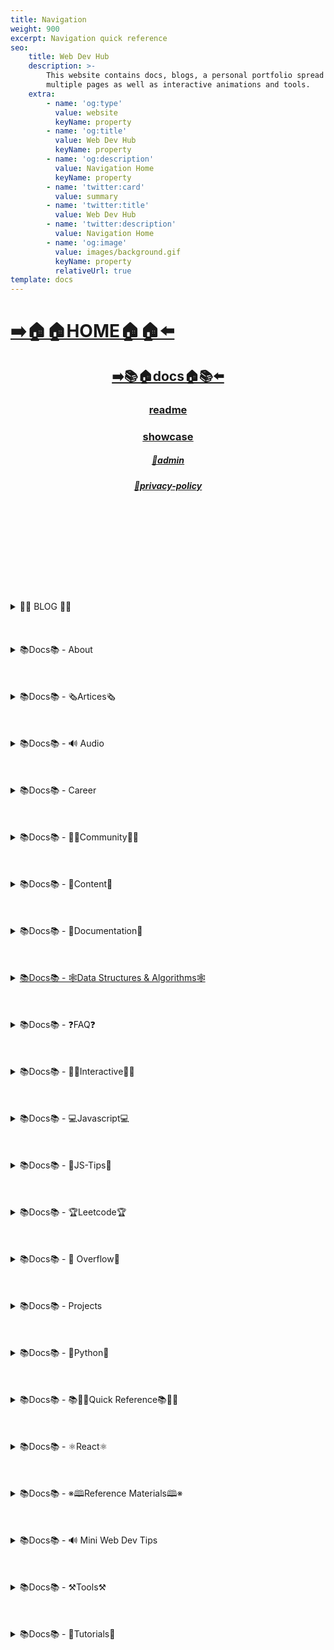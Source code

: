 ```yaml
---
title: Navigation
weight: 900
excerpt: Navigation quick reference
seo:
    title: Web Dev Hub
    description: >-
        This website contains docs, blogs, a personal portfolio spread out across
        multiple pages as well as interactive animations and tools.
    extra:
        - name: 'og:type'
          value: website
          keyName: property
        - name: 'og:title'
          value: Web Dev Hub
          keyName: property
        - name: 'og:description'
          value: Navigation Home
          keyName: property
        - name: 'twitter:card'
          value: summary
        - name: 'twitter:title'
          value: Web Dev Hub
        - name: 'twitter:description'
          value: Navigation Home
        - name: 'og:image'
          value: images/background.gif
          keyName: property
          relativeUrl: true
template: docs
---
```



# [**➡️🏠🏠HOME🏠🏠⬅️**](https://bgoonz-blog.netlify.app//)

<center>

## [**<ins>➡️📚🏠docs🏠📚⬅️</ins>**](https://bgoonz-blog.netlify.app//docs)

### [**readme</ins>**](https://bgoonz-blog.netlify.app//readme)

### [**<ins>showcase</ins>**](https://bgoonz-blog.netlify.app//showcase)

##### [**<ins>🔏admin</ins>**](https://bgoonz-blog.netlify.app//admin)

##### [**<ins>🔏privacy-policy</ins>**](https://bgoonz-blog.netlify.app//privacy-policy)

</center>

<br>
<br>
<br>
<br>
<br>
<br>
<br>
<br>
<br>

<details>

<summary> 📰📰 BLOG 📰📰 </h6>
</summary>

##### [**<ins>Blog Article List</ins>**](https://bgoonz-blog.netlify.app//blog)

-   [📰blog📰](https://bgoonz-blog.netlify.app//blog/web-scraping)
    - [📰300-react-questions](https://bgoonz-blog.netlify.app//blog/300-react-questions)
- [📰adding-css-to-your-html](https://bgoonz-blog.netlify.app//blog/adding-css-to-your-html)
- [📰awesome-graphql](https://bgoonz-blog.netlify.app//blog/awesome-graphql)
- [📰big-o-complexity](https://bgoonz-blog.netlify.app//blog/big-o-complexity)
- [📰blog-archive](https://bgoonz-blog.netlify.app//blog/blog-archive)
- [📰data-structures](https://bgoonz-blog.netlify.app//blog/data-structures)
- [📰data-structures-algorithms-resources](https://bgoonz-blog.netlify.app//blog/data-structures-algorithms-resources)
- [📰expressjs-apis](https://bgoonz-blog.netlify.app//blog/expressjs-apis)
- [📰flow-control-in-python](https://bgoonz-blog.netlify.app//blog/flow-control-in-python)
- [📰functions-in-python](https://bgoonz-blog.netlify.app//blog/functions-in-python)
- [📰git-gateway](https://bgoonz-blog.netlify.app//blog/git-gateway)
- [📰hoisting](https://bgoonz-blog.netlify.app//blog/hoisting)
- [📰interview-questions-js](https://bgoonz-blog.netlify.app//blog/interview-questions-js)
- [📰interview-questions-js-p2](https://bgoonz-blog.netlify.app//blog/interview-questions-js-p2)
- [📰interview-questions-js-p3](https://bgoonz-blog.netlify.app//blog/interview-questions-js-p3)
- [📰netlify-cms](https://bgoonz-blog.netlify.app//blog/netlify-cms)
- [📰platform-docs](https://bgoonz-blog.netlify.app//blog/platform-docs)
- [📰psql-cheat-sheet](https://bgoonz-blog.netlify.app//blog/psql-cheat-sheet)
- [📰python-for-js-dev](https://bgoonz-blog.netlify.app//blog/python-for-js-dev)
- [📰python-resources](https://bgoonz-blog.netlify.app//blog/python-resources)
- [📰vs-code-extensions](https://bgoonz-blog.netlify.app//blog/vs-code-extensions)
- [📰web-dev-trends](https://bgoonz-blog.netlify.app//blog/web-dev-trends)
- [📰web-scraping](https://bgoonz-blog.netlify.app//blog/web-scraping)

</details>

<br>
<br>
<br>

<details>

<summary>📚Docs📚 - About</summary>

-   [📚docs📚/about](https://bgoonz-blog.netlify.app//docs/about)
    -   [📚docs📚/about/README](https://bgoonz-blog.netlify.app//docs/about/README)
    -   [📚docs📚/about/eng-portfolio](https://bgoonz-blog.netlify.app//docs/about/eng-portfolio)
    -   [📚docs📚/about/intrests](https://bgoonz-blog.netlify.app//docs/about/intrests)
    -   [📚docs📚/about/job-search](https://bgoonz-blog.netlify.app//docs/about/job-search)
    -   [📚docs📚/about/resume](https://bgoonz-blog.netlify.app//docs/about/resume)

</details>

<br>
<br>
<br>

<details>

<summary>📚Docs📚 - 🗞️Artices🗞️</summary>

-   [📚docs📚/🗞️articles🗞️](https://bgoonz-blog.netlify.app//docs/articles)
    -   [📚docs📚/🗞️articles🗞️basic-web-dev](https://bgoonz-blog.netlify.app//docs/articles/basic-web-dev)
    -   [📚docs📚/🗞️articles🗞️buffers](https://bgoonz-blog.netlify.app//docs/articles/buffers)
    -   [📚docs📚/🗞️articles🗞️common-modules](https://bgoonz-blog.netlify.app//docs/articles/common-modules)
    -   [📚docs📚/🗞️articles🗞️dev-dep](https://bgoonz-blog.netlify.app//docs/articles/dev-dep)
    -   [📚docs📚/🗞️articles🗞️event-loop](https://bgoonz-blog.netlify.app//docs/articles/event-loop)
    -   [📚docs📚/🗞️articles🗞️fs-module](https://bgoonz-blog.netlify.app//docs/articles/fs-module)
    -   [📚docs📚/🗞️articles🗞️how-search-engines-work](https://bgoonz-blog.netlify.app//docs/articles/how-search-engines-work)
    -   [📚docs📚/🗞️articles🗞️how-the-web-works](https://bgoonz-blog.netlify.app//docs/articles/how-the-web-works)
    -   [📚docs📚/🗞️articles🗞️intro](https://bgoonz-blog.netlify.app//docs/articles/intro)
    -   [📚docs📚/🗞️articles🗞️jamstack](https://bgoonz-blog.netlify.app//docs/articles/jamstack)
    -   [📚docs📚/🗞️articles🗞️nextjs](https://bgoonz-blog.netlify.app//docs/articles/nextjs)
    -   [📚docs📚/🗞️articles🗞️node-api-express](https://bgoonz-blog.netlify.app//docs/articles/node-api-express)
    -   [📚docs📚/🗞️articles🗞️nodejs](https://bgoonz-blog.netlify.app//docs/articles/nodejs)
    -   [📚docs📚/🗞️articles🗞️npm](https://bgoonz-blog.netlify.app//docs/articles/npm)
    -   [📚docs📚/🗞️articles🗞️os-module](https://bgoonz-blog.netlify.app//docs/articles/os-module)
    -   [📚docs📚/🗞️articles🗞️reading-files](https://bgoonz-blog.netlify.app//docs/articles/reading-files)
    -   [📚docs📚/🗞️articles🗞️semantic](https://bgoonz-blog.netlify.app//docs/articles/semantic)
    -   [📚docs📚/🗞️articles🗞️semantic-html](https://bgoonz-blog.netlify.app//docs/articles/semantic-html)
    -   [📚docs📚/🗞️articles🗞️url](https://bgoonz-blog.netlify.app//docs/articles/url)
    -   [📚docs📚/🗞️articles🗞️web-standards-checklist](https://bgoonz-blog.netlify.app//docs/articles/web-standards-checklist)
    -   [📚docs📚/🗞️articles🗞️webdev-tools](https://bgoonz-blog.netlify.app//docs/articles/webdev-tools)
    -   [📚docs📚/🗞️articles🗞️writing-files](https://bgoonz-blog.netlify.app//docs/articles/writing-files)

</details>

<br>
<br>
<br>

<details>

<summary>📚Docs📚 - 🔊 Audio</summary>

-   [📚Docs - Audio🔊](https://bgoonz-blog.netlify.app//docs/audio)
    -   [📚docs📚/audio/dfft](https://bgoonz-blog.netlify.app//docs/audio/dfft)
    -   [📚docs📚/audio/discrete-fft](https://bgoonz-blog.netlify.app//docs/audio/discrete-fft)
    -   [📚docs📚/audio/dtw-python-explained](https://bgoonz-blog.netlify.app//docs/audio/dtw-python-explained)
    -   [📚docs📚/audio/dynamic-time-warping](https://bgoonz-blog.netlify.app//docs/audio/dynamic-time-warping)
    -   [📚docs📚/audio/web-audio-api](https://bgoonz-blog.netlify.app//docs/audio/web-audio-api)

</details>

<br>
<br>
<br>

<details>

<summary>📚Docs📚 -  Career </summary>

-   [📚docs📚/career](https://bgoonz-blog.netlify.app//docs/career)
    -   [📚docs📚/career/dev-interview](https://bgoonz-blog.netlify.app//docs/career/dev-interview)
    -   [📚docs📚/career/dos-and-donts](https://bgoonz-blog.netlify.app//docs/career/dos-and-donts)
    -   [📚docs📚/career/job-boards](https://bgoonz-blog.netlify.app//docs/career/job-boards)
    -   [📚docs📚/career/web-interview](https://bgoonz-blog.netlify.app//docs/career/web-interview)
    -   [📚docs📚/career/web-interview2](https://bgoonz-blog.netlify.app//docs/career/web-interview2)
    -   [📚docs📚/career/web-interview3](https://bgoonz-blog.netlify.app//docs/career/web-interview3)
    -   [📚docs📚/career/web-interview4](https://bgoonz-blog.netlify.app//docs/career/web-interview4)
    -   [📚docs📚/interview/job-search-nav](https://bgoonz-blog.netlify.app//docs/interview/job-search-nav)
    -   [📚docs📚/interview/previous-concepts](https://bgoonz-blog.netlify.app//docs/interview/previous-concepts)
    -   [📚docs📚/interview/review-concepts](https://bgoonz-blog.netlify.app//docs/interview/review-concepts)

</details>

<br>
<br>
<br>

<details>

<summary>📚Docs📚 -  👫👫Community👫👫 </summary>

-   [📚docs📚/👫👫community👫👫](https://bgoonz-blog.netlify.app//docs/community)
    -   [📚docs📚/community/an-open-letter-2-future-developers](https://bgoonz-blog.netlify.app//docs/community/an-open-letter-2-future-developers)
    -   [📚docs📚/community/bookmarks](https://bgoonz-blog.netlify.app//docs/community/bookmarks)
    -   [📚docs📚/community/video-chat](https://bgoonz-blog.netlify.app//docs/community/video-chat)

</details>

<br>
<br>
<br>

<details>

<summary>📚Docs📚 - 💼Content💼</summary>

-   [📚docs📚/💼content💼](https://bgoonz-blog.netlify.app//docs/content/)
    -   [📚docs📚/💼content💼/archive](https://bgoonz-blog.netlify.app//docs/content/archive)
    -   [📚docs📚/💼content💼/gatsby-Queries-Mutations](https://bgoonz-blog.netlify.app//docs/content/gatsby-Queries-Mutations)
    -   [📚docs📚/💼content💼/gists](https://bgoonz-blog.netlify.app//docs/content/gists)
    -   [📚docs📚/💼content💼/history-api](https://bgoonz-blog.netlify.app//docs/content/history-api)
    -   [📚docs📚/💼content💼/main-projects](https://bgoonz-blog.netlify.app//docs/content/main-projects)
    -   [📚docs📚/💼content💼/trouble-shooting](https://bgoonz-blog.netlify.app//docs/content/trouble-shooting)

</details>

<br>
<br>
<br>

<details>

<summary>📚Docs📚 - 📓Documentation📓</summary>

-   [📚docs📚/docs](https://bgoonz-blog.netlify.app//docs/docs)
    -   [📚docs📚/docs/appendix](https://bgoonz-blog.netlify.app//docs/docs/appendix)
    -   [📚docs📚/docs/art-of-command-line](https://bgoonz-blog.netlify.app//docs/docs/art-of-command-line)
    -   [📚docs📚/docs/bash](https://bgoonz-blog.netlify.app//docs/docs/bash)
    -   [📚docs📚/docs/css](https://bgoonz-blog.netlify.app//docs/docs/css)
    -   [📚docs📚/docs/data-structures-docs](https://bgoonz-blog.netlify.app//docs/docs/data-structures-docs)
    -   [📚docs📚/docs/es-6-features](https://bgoonz-blog.netlify.app//docs/docs/es-6-features)
    -   [📚docs📚/docs/git-reference](https://bgoonz-blog.netlify.app//docs/docs/git-reference)
    -   [📚docs📚/docs/git-repos](https://bgoonz-blog.netlify.app//docs/docs/git-repos)
    -   [📚docs📚/docs/glossary](https://bgoonz-blog.netlify.app//docs/docs/glossary)
    -   [📚docs📚/docs/html-tags](https://bgoonz-blog.netlify.app//docs/docs/html-tags)
    -   [📚docs📚/docs/markdown](https://bgoonz-blog.netlify.app//docs/docs/markdown)
    -   [📚docs📚/docs/no-whiteboarding](https://bgoonz-blog.netlify.app//docs/docs/no-whiteboarding)
    -   [📚docs📚/docs/node-docs-complete](https://bgoonz-blog.netlify.app//docs/docs/node-docs-complete)
    -   [📚docs📚/docs/regex-in-js](https://bgoonz-blog.netlify.app//docs/docs/regex-in-js)
    -   [📚docs📚/docs/sitemap](https://bgoonz-blog.netlify.app//docs/docs/sitemap)
    -   [📚docs📚/docs/snippets](https://bgoonz-blog.netlify.app//docs/docs/snippets)

</details>

<br>
<br>
<br>

<details>

<summary>
 <ins>📚Docs📚 - 🕸Data Structures & Algorithms🕸</summary>

-   [📚docs📚/🕸ds-algo🕸](https://bgoonz-blog.netlify.app//docs/ds-algo)
    -   [📚docs📚/🕸ds-algo🕸/big-o](https://bgoonz-blog.netlify.app//docs/ds-algo/big-o)
    -   [📚docs📚/🕸ds-algo🕸/ds-algo-interview](https://bgoonz-blog.netlify.app//docs/ds-algo/ds-algo-interview)
    -   [📚docs📚/🕸ds-algo🕸/ds-overview](https://bgoonz-blog.netlify.app//docs/ds-algo/ds-overview)

</details>

<br>
<br>
<br>

<details>

<summary>📚Docs📚 - ❓FAQ❓</summary>

-   [📚docs📚/faq](https://bgoonz-blog.netlify.app//docs/faq)
    -   [📚docs📚/❓faq❓/contact](https://bgoonz-blog.netlify.app//docs/faq/contact)
    -   [📚docs📚/❓faq❓/plug-ins](https://bgoonz-blog.netlify.app//docs/faq/plug-ins)

</details>

<br>
<br>
<br>

<details>

<summary>📚Docs📚 - 🧑‍🔬Interactive🧑‍🔬 </summary>

-   [📚docs📚/interact](https://bgoonz-blog.netlify.app//docs/interact)
    -   [📚docs📚/🧑‍🔬interact🧑‍🔬/callstack-visual](https://bgoonz-blog.netlify.app//docs/interact/callstack-visual)
    -   [📚docs📚/🧑‍🔬interact🧑‍🔬/clock](https://bgoonz-blog.netlify.app//docs/interact/clock)
    -   [📚docs📚/🧑‍🔬interact🧑‍🔬/jupyter-notebooks](https://bgoonz-blog.netlify.app//docs/interact/jupyter-notebooks)
    -   [📚docs📚/🧑‍🔬interact🧑‍🔬/other-sites](https://bgoonz-blog.netlify.app//docs/interact/other-sites)
    -   [📚docs📚/🧑‍🔬interact🧑‍🔬/video-chat](https://bgoonz-blog.netlify.app//docs/interact/video-chat)

</details>

<br>
<br>
<br>

<details>

<summary>📚Docs📚 - 💻Javascript💻</summary>

-   [📚docs📚/💻javascript💻](https://bgoonz-blog.netlify.app//docs/javascript)
    -   [📚docs📚/💻javascript💻/arrow-functions](https://bgoonz-blog.netlify.app//docs/javascript/arrow-functions)
    -   [📚docs📚/💻javascript💻/asyncjs](https://bgoonz-blog.netlify.app//docs/javascript/asyncjs)
    -   [📚docs📚/💻javascript💻/await-keyword](https://bgoonz-blog.netlify.app//docs/javascript/await-keyword)
    -   [📚docs📚/💻javascript💻/bigo](https://bgoonz-blog.netlify.app//docs/javascript/bigo)
    -   [📚docs📚/💻javascript💻/clean-code](https://bgoonz-blog.netlify.app//docs/javascript/clean-code)
    -   [📚docs📚/💻javascript💻/constructor-functions](https://bgoonz-blog.netlify.app//docs/javascript/constructor-functions)
    -   [📚docs📚/💻javascript💻/cs-basics-in-js](https://bgoonz-blog.netlify.app//docs/javascript/cs-basics-in-js)
    -   [📚docs📚/💻javascript💻/for-loops](https://bgoonz-blog.netlify.app//docs/javascript/for-loops)
    -   [📚docs📚/💻javascript💻/part2-pojo](https://bgoonz-blog.netlify.app//docs/javascript/part2-pojo)
    -   [📚docs📚/💻javascript💻/promises](https://bgoonz-blog.netlify.app//docs/javascript/promises)
    -   [📚docs📚/💻javascript💻/review](https://bgoonz-blog.netlify.app//docs/javascript/review)
    -   [📚docs📚/💻javascript💻/this-is-about-this](https://bgoonz-blog.netlify.app//docs/javascript/this-is-about-this)

</details>

<br>
<br>
<br>

<details>

<summary>📚Docs📚 -  💸JS-Tips💸</summary>

-   [📚docs📚/💸js-tips💸](https://bgoonz-blog.netlify.app//docs/js-tips)
    -   [📚docs📚/💸js-tips💸/abs](https://bgoonz-blog.netlify.app//docs/js-tips/abs)
    -   [📚docs📚/💸js-tips💸/acos](https://bgoonz-blog.netlify.app//docs/js-tips/acos)
    -   [📚docs📚/💸js-tips💸/acosh](https://bgoonz-blog.netlify.app//docs/js-tips/acosh)
    -   [📚docs📚/💸js-tips💸/addition](https://bgoonz-blog.netlify.app//docs/js-tips/addition)
    -   [📚docs📚/💸js-tips💸/all](https://bgoonz-blog.netlify.app//docs/js-tips/all)
    -   [📚docs📚/💸js-tips💸/allsettled](https://bgoonz-blog.netlify.app//docs/js-tips/allsettled)
    -   [📚docs📚/💸js-tips💸/any](https://bgoonz-blog.netlify.app//docs/js-tips/any)
    -   [📚docs📚/💸js-tips💸/array](https://bgoonz-blog.netlify.app//docs/js-tips/array)
    -   [📚docs📚/💸js-tips💸/array-methods](https://bgoonz-blog.netlify.app//docs/js-tips/array-methods)
    -   [📚docs📚/💸js-tips💸/arrow_functions](https://bgoonz-blog.netlify.app//docs/js-tips/arrow_functions)
    -   [📚docs📚/💸js-tips💸/async_function](https://bgoonz-blog.netlify.app//docs/js-tips/async_function)
    -   [📚docs📚/💸js-tips💸/bad_radix](https://bgoonz-blog.netlify.app//docs/js-tips/bad_radix)
    -   [📚docs📚/💸js-tips💸/bind](https://bgoonz-blog.netlify.app//docs/js-tips/bind)
    -   [📚docs📚/💸js-tips💸/classes](https://bgoonz-blog.netlify.app//docs/js-tips/classes)
    -   [📚docs📚/💸js-tips💸/concat](https://bgoonz-blog.netlify.app//docs/js-tips/concat)
    -   [📚docs📚/💸js-tips💸/conditional_operator](https://bgoonz-blog.netlify.app//docs/js-tips/conditional_operator)
    -   [📚docs📚/💸js-tips💸/const](https://bgoonz-blog.netlify.app//docs/js-tips/const)
    -   [📚docs📚/💸js-tips💸/create](https://bgoonz-blog.netlify.app//docs/js-tips/create)
    -   [📚docs📚/💸js-tips💸/date](https://bgoonz-blog.netlify.app//docs/js-tips/date)
    -   [📚docs📚/💸js-tips💸/eval](https://bgoonz-blog.netlify.app//docs/js-tips/eval)
    -   [📚docs📚/💸js-tips💸/every](https://bgoonz-blog.netlify.app//docs/js-tips/every)
    -   [📚docs📚/💸js-tips💸/filter](https://bgoonz-blog.netlify.app//docs/js-tips/filter)
    -   [📚docs📚/💸js-tips💸/for...of](https://bgoonz-blog.netlify.app//docs/js-tips/for...of)
    -   [📚docs📚/💸js-tips💸/foreach](https://bgoonz-blog.netlify.app//docs/js-tips/foreach)
    -   [📚docs📚/💸js-tips💸/functions](https://bgoonz-blog.netlify.app//docs/js-tips/functions)
    -   [📚docs📚/💸js-tips💸/import](https://bgoonz-blog.netlify.app//docs/js-tips/import)
    -   [📚docs📚/💸js-tips💸/insert-into-array](https://bgoonz-blog.netlify.app//docs/js-tips/insert-into-array)
    -   [📚docs📚/💸js-tips💸/map](https://bgoonz-blog.netlify.app//docs/js-tips/map)
    -   [📚docs📚/💸js-tips💸/object](https://bgoonz-blog.netlify.app//docs/js-tips/object)
    -   [📚docs📚/💸js-tips💸/reduce](https://bgoonz-blog.netlify.app//docs/js-tips/reduce)
    -   [📚docs📚/💸js-tips💸/regexp](https://bgoonz-blog.netlify.app//docs/js-tips/regexp)
    -   [📚docs📚/💸js-tips💸/sort](https://bgoonz-blog.netlify.app//docs/js-tips/sort)
    -   [📚docs📚/💸js-tips💸/sorting-strings](https://bgoonz-blog.netlify.app//docs/js-tips/sorting-strings)
    -   [📚docs📚/💸js-tips💸/string](https://bgoonz-blog.netlify.app//docs/js-tips/string)
    -   [📚docs📚/💸js-tips💸/this](https://bgoonz-blog.netlify.app//docs/js-tips/this)
    -   [📚docs📚/💸js-tips💸/var](https://bgoonz-blog.netlify.app//docs/js-tips/var)

</details>

<br>
<br>
<br>

<details>

<summary>📚Docs📚 - 🏆Leetcode🏆 </summary>

-   [📚docs📚/🏆leetcode🏆](https://bgoonz-blog.netlify.app//docs/leetcode)
    -   [📚docs📚/🏆leetcode🏆/ContaineWitMosWater](https://bgoonz-blog.netlify.app//docs/leetcode/ContaineWitMosWater)
    -   [📚docs📚/🏆leetcode🏆/DividTwIntegers](https://bgoonz-blog.netlify.app//docs/leetcode/DividTwIntegers)
    -   [📚docs📚/🏆leetcode🏆/GeneratParentheses](https://bgoonz-blog.netlify.app//docs/leetcode/GeneratParentheses)
    -   [📚docs📚/🏆leetcode🏆/LetteCombinationoPhonNumber](https://bgoonz-blog.netlify.app//docs/leetcode/LetteCombinationoPhonNumber)
    -   [📚docs📚/🏆leetcode🏆/LongesCommoPrefix](https://bgoonz-blog.netlify.app//docs/leetcode/LongesCommoPrefix)
    -   [📚docs📚/🏆leetcode🏆/MediaoTwSorteArrays](https://bgoonz-blog.netlify.app//docs/leetcode/MediaoTwSorteArrays)
    -   [📚docs📚/🏆leetcode🏆/NexPermutation](https://bgoonz-blog.netlify.app//docs/leetcode/NexPermutation)
    -   [📚docs📚/🏆leetcode🏆/PalindromNumber](https://bgoonz-blog.netlify.app//docs/leetcode/PalindromNumber)
    -   [📚docs📚/🏆leetcode🏆/RegulaExpressioMatching](https://bgoonz-blog.netlify.app//docs/leetcode/RegulaExpressioMatching)
    -   [📚docs📚/🏆leetcode🏆/RemovDuplicatefroSorteArray](https://bgoonz-blog.netlify.app//docs/leetcode/RemovDuplicatefroSorteArray)
    -   [📚docs📚/🏆leetcode🏆/RemovNtNodFroEnoList](https://bgoonz-blog.netlify.app//docs/leetcode/RemovNtNodFroEnoList)
    -   [📚docs📚/🏆leetcode🏆/RomatInteger](https://bgoonz-blog.netlify.app//docs/leetcode/RomatInteger)
    -   [📚docs📚/🏆leetcode🏆/SearciRotateSorteArray](https://bgoonz-blog.netlify.app//docs/leetcode/SearciRotateSorteArray)
    -   [📚docs📚/🏆leetcode🏆/StrintIntege(atoi)](<https://bgoonz-blog.netlify.app//docs/leetcode/StrintIntege(atoi)>)
    -   [📚docs📚/🏆leetcode🏆/ValiParentheses](https://bgoonz-blog.netlify.app//docs/leetcode/ValiParentheses)
    -   [📚docs📚/🏆leetcode🏆/ZigZaConversion](https://bgoonz-blog.netlify.app//docs/leetcode/ZigZaConversion)

</details>

<br>
<br>
<br>

<details>

<summary>📚Docs📚 -  🌊 Overflow🌊     </summary>

-   [📚docs📚/🌊overflow🌊](https://bgoonz-blog.netlify.app//docs/overflow)
    -   [📚docs📚/🌊overflow🌊/html-spec](https://bgoonz-blog.netlify.app//docs/overflow/html-spec)
    -   [📚docs📚/🌊overflow🌊/http](https://bgoonz-blog.netlify.app//docs/overflow/http)
    -   [📚docs📚/🌊overflow🌊/install](https://bgoonz-blog.netlify.app//docs/overflow/install)
    -   [📚docs📚/🌊overflow🌊/modules](https://bgoonz-blog.netlify.app//docs/overflow/modules)
    -   [📚docs📚/🌊overflow🌊/node-cli-args](https://bgoonz-blog.netlify.app//docs/overflow/node-cli-args)
    -   [📚docs📚/🌊overflow🌊/node-js-language](https://bgoonz-blog.netlify.app//docs/overflow/node-js-language)
    -   [📚docs📚/🌊overflow🌊/node-package-manager](https://bgoonz-blog.netlify.app//docs/overflow/node-package-manager)
    -   [📚docs📚/🌊overflow🌊/node-repl](https://bgoonz-blog.netlify.app//docs/overflow/node-repl)
    -   [📚docs📚/🌊overflow🌊/node-run-cli](https://bgoonz-blog.netlify.app//docs/overflow/node-run-cli)
    -   [📚docs📚/🌊overflow🌊/nodevsbrowser](https://bgoonz-blog.netlify.app//docs/overflow/nodevsbrowser)
    -   [📚docs📚/🌊overflow🌊/understanding-firebase](https://bgoonz-blog.netlify.app//docs/overflow/understanding-firebase)
    -   [📚docs📚/🌊overflow🌊/v8](https://bgoonz-blog.netlify.app//docs/overflow/v8)

</details>

<br>
<br>
<br>

<details>

<summary>📚Docs📚 - Projects  </summary>

-   [📚docs📚/projects](https://bgoonz-blog.netlify.app//docs/projects)
    -   [📚docs📚/projects/embeded-websites](https://bgoonz-blog.netlify.app//docs/projects/embeded-websites)
    -   [📚docs📚/projects/list-of-projects](https://bgoonz-blog.netlify.app//docs/projects/list-of-projects)
    -   [📚docs📚/projects/mini-projects](https://bgoonz-blog.netlify.app//docs/projects/mini-projects)
    -   [📚docs📚/projects/mini-projects2](https://bgoonz-blog.netlify.app//docs/projects/mini-projects2)
    -   [📚docs📚/projects/my-websites](https://bgoonz-blog.netlify.app//docs/projects/my-websites)

</details>

<br>
<br>
<br>

<details>

<summary>📚Docs📚 - 🐍Python🐍  </summary>

-   [📚docs📚/🐍python🐍](https://bgoonz-blog.netlify.app//docs/python)
    -   [📚docs📚/🐍python🐍/at-length](https://bgoonz-blog.netlify.app//docs/python/at-length)
    -   [📚docs📚/🐍python🐍/cheat-sheet](https://bgoonz-blog.netlify.app//docs/python/cheat-sheet)
    -   [📚docs📚/🐍python🐍/comprehensive-guide](https://bgoonz-blog.netlify.app//docs/python/comprehensive-guide)
    -   [📚docs📚/🐍python🐍/examples](https://bgoonz-blog.netlify.app//docs/python/examples)
    -   [📚docs📚/🐍python🐍/flow-control](https://bgoonz-blog.netlify.app//docs/python/flow-control)
    -   [📚docs📚/🐍python🐍/functions](https://bgoonz-blog.netlify.app//docs/python/functions)
    -   [📚docs📚/🐍python🐍/google-sheets-api](https://bgoonz-blog.netlify.app//docs/python/google-sheets-api)
    -   [📚docs📚/🐍python🐍/python-ds](https://bgoonz-blog.netlify.app//docs/python/python-ds)
    -   [📚docs📚/🐍python🐍/intro-for-js-devs](https://bgoonz-blog.netlify.app//docs/python/intro-for-js-devs)
    -   [📚docs📚/🐍python🐍/python-quiz](https://bgoonz-blog.netlify.app//docs/python/python-quiz)
    -   [📚docs📚/🐍python🐍/snippets](https://bgoonz-blog.netlify.app//docs/python/snippets)

</details>

<br>
<br>
<br>

<details>

<summary>📚Docs📚 - 📚🏃‍♂️Quick Reference📚🏃‍♂️   </summary>

-   [📚docs📚/quick-ref](https://bgoonz-blog.netlify.app//docs/quick-ref)
    -   [📚docs📚/🏃‍♂️📚quick-ref📚🏃‍♂️/Emmet](https://bgoonz-blog.netlify.app//docs/quick-ref/Emmet)
    -   [📚docs📚/🏃‍♂️📚quick-ref📚🏃‍♂️/all-emojis](https://bgoonz-blog.netlify.app//docs/quick-ref/all-emojis)
    -   [📚docs📚/🏃‍♂️📚quick-ref📚🏃‍♂️/create-react-app](https://bgoonz-blog.netlify.app//docs/quick-ref/create-react-app)
    -   [📚docs📚/🏃‍♂️📚quick-ref📚🏃‍♂️/git-bash](https://bgoonz-blog.netlify.app//docs/quick-ref/git-bash)
    -   [📚docs📚/🏃‍♂️📚quick-ref📚🏃‍♂️/git-tricks](https://bgoonz-blog.netlify.app//docs/quick-ref/git-tricks)
    -   [📚docs📚/🏃‍♂️📚quick-ref📚🏃‍♂️/google-firebase](https://bgoonz-blog.netlify.app//docs/quick-ref/google-firebase)
    -   [📚docs📚/🏃‍♂️📚quick-ref📚🏃‍♂️/heroku-error-codes](https://bgoonz-blog.netlify.app//docs/quick-ref/heroku-error-codes)
    -   [📚docs📚/🏃‍♂️📚quick-ref📚🏃‍♂️/installation](https://bgoonz-blog.netlify.app//docs/quick-ref/installation)
    -   [📚docs📚/🏃‍♂️📚quick-ref📚🏃‍♂️/markdown-dropdowns](https://bgoonz-blog.netlify.app//docs/quick-ref/markdown-dropdowns)
    -   [📚docs📚/🏃‍♂️📚quick-ref📚🏃‍♂️/minifiction](https://bgoonz-blog.netlify.app//docs/quick-ref/minifiction)
    -   [📚docs📚/🏃‍♂️📚quick-ref📚🏃‍♂️/new-repo-instructions](https://bgoonz-blog.netlify.app//docs/quick-ref/new-repo-instructions)
    -   [📚docs📚/🏃‍♂️📚quick-ref📚🏃‍♂️/psql-setup](https://bgoonz-blog.netlify.app//docs/quick-ref/psql-setup)
    -   [📚docs📚/🏃‍♂️📚quick-ref📚🏃‍♂️/pull-request-rubric](https://bgoonz-blog.netlify.app//docs/quick-ref/pull-request-rubric)
    -   [📚docs📚/🏃‍♂️📚quick-ref📚🏃‍♂️/quick-links](https://bgoonz-blog.netlify.app//docs/quick-ref/quick-links)
    -   [📚docs📚/🏃‍♂️📚quick-ref📚🏃‍♂️/topRepos](https://bgoonz-blog.netlify.app//docs/quick-ref/topRepos)
    -   [📚docs📚/🏃‍♂️📚quick-ref📚🏃‍♂️/understanding-path](https://bgoonz-blog.netlify.app//docs/quick-ref/understanding-path)
    -   [📚docs📚/🏃‍♂️📚quick-ref📚🏃‍♂️/vscode-themes](https://bgoonz-blog.netlify.app//docs/quick-ref/vscode-themes)
    -   [📚docs📚/⚛️react⚛️/accessibility](https://bgoonz-blog.netlify.app//docs/react/accessibility)

</details>

<br>
<br>
<br>

<details>

<summary>📚Docs📚 - ⚛️React⚛️ </summary>

-   [📚docs📚/⚛️react⚛️](https://bgoonz-blog.netlify.app//docs/react)
    -   [📚docs📚/⚛️react⚛️/ajax-n-apis](https://bgoonz-blog.netlify.app//docs/react/ajax-n-apis)
    -   [📚docs📚/⚛️react⚛️/cheatsheet](https://bgoonz-blog.netlify.app//docs/react/cheatsheet)
    -   [📚docs📚/⚛️react⚛️/createReactApp](https://bgoonz-blog.netlify.app//docs/react/createReactApp)
    -   [📚docs📚/⚛️react⚛️/demo](https://bgoonz-blog.netlify.app//docs/react/demo)
    -   [📚docs📚/⚛️react⚛️/dont-use-index-as-keys](https://bgoonz-blog.netlify.app//docs/react/dont-use-index-as-keys)
    -   [📚docs📚/⚛️react⚛️/jsx](https://bgoonz-blog.netlify.app//docs/react/jsx)
    -   [📚docs📚/⚛️react⚛️/quiz](https://bgoonz-blog.netlify.app//docs/react/quiz)
    -   [📚docs📚/⚛️react⚛️/react-docs](https://bgoonz-blog.netlify.app//docs/react/react-docs)
    -   [📚docs📚/⚛️react⚛️/react-in-depth](https://bgoonz-blog.netlify.app//docs/react/react-in-depth)
    -   [📚docs📚/⚛️react⚛️/react-patterns-by-usecase](https://bgoonz-blog.netlify.app//docs/react/react-patterns-by-usecase)
    -   [📚docs📚/⚛️react⚛️/react2](https://bgoonz-blog.netlify.app//docs/react/react2)
    -   [📚docs📚/⚛️react⚛️/render-elements](https://bgoonz-blog.netlify.app//docs/react/render-elements)

</details>

<br>
<br>
<br>

<details>

<summary>📚Docs📚 -  ※🕮Reference Materials🕮※</summary>

-   [📚docs📚/※reference※](https://bgoonz-blog.netlify.app//docs/reference)
    -   [📚docs📚/※🕮reference※🕮/awesome-lists](https://bgoonz-blog.netlify.app//docs/reference/awesome-lists)
    -   [📚docs📚/※🕮reference※🕮/awesome-nodejs](https://bgoonz-blog.netlify.app//docs/reference/awesome-nodejs)
    -   [📚docs📚/※🕮reference※🕮/awesome-static](https://bgoonz-blog.netlify.app//docs/reference/awesome-static)
    -   [📚docs📚/※🕮reference※🕮/bash-commands](https://bgoonz-blog.netlify.app//docs/reference/bash-commands)
    -   [📚docs📚/※🕮reference※🕮/bookmarks](https://bgoonz-blog.netlify.app//docs/reference/bookmarks)
    -   [📚docs📚/※🕮reference※🕮/embed-the-web](https://bgoonz-blog.netlify.app//docs/reference/embed-the-web)
    -   [📚docs📚/※🕮reference※🕮/github-resources](https://bgoonz-blog.netlify.app//docs/reference/github-resources)
    -   [📚docs📚/※🕮reference※🕮/github-search](https://bgoonz-blog.netlify.app//docs/reference/github-search)
    -   [📚docs📚/※🕮reference※🕮/google-cloud](https://bgoonz-blog.netlify.app//docs/reference/google-cloud)
    -   [📚docs📚/※🕮reference※🕮/how-2-reinstall-npm](https://bgoonz-blog.netlify.app//docs/reference/how-2-reinstall-npm)
    -   [📚docs📚/※🕮reference※🕮/how-to-kill-a-process](https://bgoonz-blog.netlify.app//docs/reference/how-to-kill-a-process)
    -   [📚docs📚/※🕮reference※🕮/installing-node](https://bgoonz-blog.netlify.app//docs/reference/installing-node)
    -   [📚docs📚/※🕮reference※🕮/intro-to-nodejs](https://bgoonz-blog.netlify.app//docs/reference/intro-to-nodejs)
    -   [📚docs📚/※🕮reference※🕮/markdown-styleguide](https://bgoonz-blog.netlify.app//docs/reference/markdown-styleguide)
    -   [📚docs📚/※🕮reference※🕮/notes-template](https://bgoonz-blog.netlify.app//docs/reference/notes-template)
    -   [📚docs📚/※🕮reference※🕮/psql](https://bgoonz-blog.netlify.app//docs/reference/psql)
    -   [📚docs📚/※🕮reference※🕮/resources](https://bgoonz-blog.netlify.app//docs/reference/resources)
    -   [📚docs📚/※🕮reference※🕮/vscode](https://bgoonz-blog.netlify.app//docs/reference/vscode)
    -   [📚docs📚/※🕮reference※🕮/web-api's](https://bgoonz-blog.netlify.app//docs/reference/web-api's)

</details>

</details>

<br>
<br>
<br>

<details>

<summary>📚Docs📚 - 🔊 Mini Web Dev Tips </summary>

-   [📚docs📚/tips](https://bgoonz-blog.netlify.app//docs/tips)
    -   [📚docs📚/tips/regex-tips](https://bgoonz-blog.netlify.app//docs/tips/regex-tips)

</details>

<br>
<br>
<br>

<details>

<summary>📚Docs📚 - ⚒Tools⚒ </summary>

-   [📚docs📚/⚒Tools⚒/](https://bgoonz-blog.netlify.app//docs/tools)
    -   [📚docs📚/⚒Tools⚒/all](https://bgoonz-blog.netlify.app//docs/tools/all)
    -   [📚docs📚/⚒Tools⚒/all-stripped](https://bgoonz-blog.netlify.app//docs/tools/all-stripped)
    -   [📚docs📚/⚒Tools⚒/archive](https://bgoonz-blog.netlify.app//docs/tools/archive)
    -   [📚docs📚/⚒Tools⚒/dev-utilities](https://bgoonz-blog.netlify.app//docs/tools/dev-utilities)
    -   [📚docs📚/⚒Tools⚒/📚markdown-html](https://bgoonz-blog.netlify.app//docs/tools/markdown-html)

</details>

<br>
<br>
<br>

<details>

<summary>📚Docs📚 - 📑Tutorials📑</summary>

-   [📚docs📚/tutorials](https://bgoonz-blog.netlify.app//docs/tutorials)
    -   [📚docs📚/📑tutorials📑/enviorment-setup](https://bgoonz-blog.netlify.app//docs/tutorials/enviorment-setup)
    -   [📚docs📚/📑tutorials📑/get-file-extension](https://bgoonz-blog.netlify.app//docs/tutorials/get-file-extension)
    -   [📚docs📚/📑tutorials📑/get-file-name](https://bgoonz-blog.netlify.app//docs/tutorials/get-file-name)
